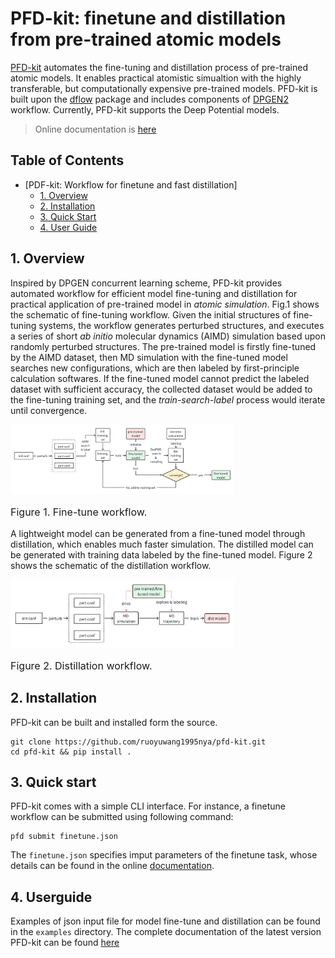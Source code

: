 # PFD-kit: finetune and distillation from pre-trained atomic models
[PFD-kit](https://github.com/ruoyuwang1995nya/dp-distill) automates the fine-tuning and distillation process of pre-trained atomic models. It enables practical atomistic simualtion with the highly transferable, but computationally expensive pre-trained models. PFD-kit is built upon the [dflow](https://github.com/dptech-corp/dflow.git) package and includes components of [DPGEN2](https://github.com/deepmodeling/dpgen2) workflow. Currently, PFD-kit supports the Deep Potential models.

> Online documentation is [here](https://ruoyuwang1995nya.github.io/pfd-kit/)

## Table of Contents
- [PDF-kit: Workflow for finetune and fast distillation]
  - [1. Overview](#1-overview)
  - [2. Installation](#2-installation)
  - [3. Quick Start](#3-quick-start)
  - [4. User Guide](#4-user-guide)

## 1. Overview
Inspired by DPGEN concurrent learning scheme, PFD-kit provides automated workflow for efficient model fine-tuning and distillation for practical application of pre-trained model in *atomic simulation*. Fig.1 shows the schematic of fine-tuning workflow. Given the initial structures of fine-tuning systems, the workflow generates perturbed structures, and executes a series of short *ab initio* molecular dynamics (AIMD) simulation based upon randomly perturbed structures. The pre-trained model is firstly fine-tuned by the AIMD dataset, then MD simulation with the fine-tuned model searches new configurations, which are then labeled by first-principle calculation softwares. If the fine-tuned model cannot predict the labeled dataset with sufficient accuracy, the collected dataset would be added to the fine-tuning training set, and the *train-search-label* process would iterate until convergence. 
<div>
    <img src="./docs/images/fine-tune.png" alt="Fig1" style="zoom: 35%;">
    <p style='font-size:1.0rem; font-weight:none'>Figure 1. Fine-tune workflow.</p>
</div>

A lightweight model can be generated from a fine-tuned model through distillation, which enables much faster simulation. The distilled model can be generated with training data labeled by the fine-tuned model. Figure 2 shows the schematic of the distillation workflow.
 <div>
    <img src="./docs/images/distillation.png" alt="Fig2" style="zoom: 35%;">
    <p style='font-size:1.0rem; font-weight:none'>Figure 2. Distillation workflow.</p>
</div>

## 2. Installation
PFD-kit can be built and installed form the source.
```shell
git clone https://github.com/ruoyuwang1995nya/pfd-kit.git
cd pfd-kit && pip install .
```

## 3. Quick start
PFD-kit comes with a simple CLI interface. For instance, a finetune workflow can be submitted using following command:
```shell
pfd submit finetune.json
```
The `finetune.json` specifies imput parameters of the finetune task, whose details can be found in the online [documentation](https://ruoyuwang1995nya.github.io/pfd-kit/). 

## 4. Userguide
Examples of json input file for model fine-tune and distillation can be found in the `examples` directory. The complete documentation of the latest version PFD-kit can be found [here](https://ruoyuwang1995nya.github.io/pfd-kit/)